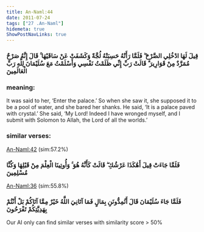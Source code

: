 ```yaml
---
title: An-Naml:44
date: 2011-07-24
tags: ["27 .An-Naml"]
hidemeta: true 
ShowPostNavLinks: true 
---
```

### قِيلَ لَهَا ادْخُلِي الصَّرْحَ ۖ فَلَمَّا رَأَتْهُ حَسِبَتْهُ لُجَّةً وَكَشَفَتْ عَنْ سَاقَيْهَا ۚ قَالَ إِنَّهُ صَرْحٌ مُمَرَّدٌ مِنْ قَوَارِيرَ ۗ قَالَتْ رَبِّ إِنِّي ظَلَمْتُ نَفْسِي وَأَسْلَمْتُ مَعَ سُلَيْمَانَ لِلَّهِ رَبِّ الْعَالَمِينَ
### meaning: 
It was said to her, ‘Enter the palace.’ So when she saw it, she supposed it to be a pool of water, and she bared her shanks. He said, ‘It is a palace paved with crystal.’ She said, ‘My Lord! Indeed I have wronged myself, and I submit with Solomon to Allah, the Lord of all the worlds.’
### similar verses: 

[An-Naml:42](/27/42) (sim:57.2%)

### فَلَمَّا جَاءَتْ قِيلَ أَهَٰكَذَا عَرْشُكِ ۖ قَالَتْ كَأَنَّهُ هُوَ ۚ وَأُوتِينَا الْعِلْمَ مِنْ قَبْلِهَا وَكُنَّا مُسْلِمِينَ

[An-Naml:36](/27/36) (sim:55.8%)

### فَلَمَّا جَاءَ سُلَيْمَانَ قَالَ أَتُمِدُّونَنِ بِمَالٍ فَمَا آتَانِيَ اللَّهُ خَيْرٌ مِمَّا آتَاكُمْ بَلْ أَنْتُمْ بِهَدِيَّتِكُمْ تَفْرَحُونَ

Our AI only can find similar verses with similarity score > 50% 


